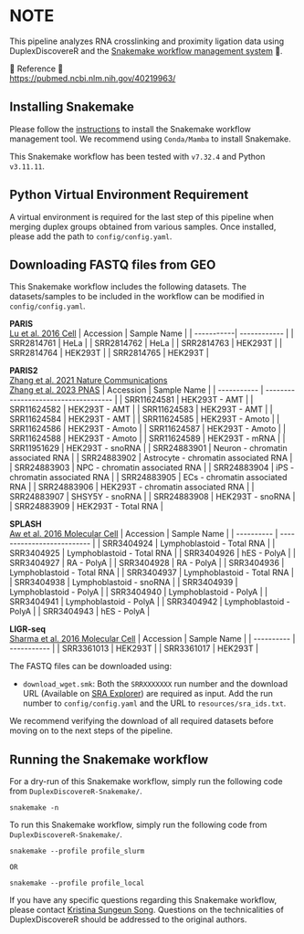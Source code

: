 # NOTE
This pipeline analyzes RNA crosslinking and proximity ligation data using DuplexDiscovereR and the [Snakemake workflow management system](https://snakemake.readthedocs.io/en/stable/) 🐍. 

🌟 Reference 🌟<br/>
https://pubmed.ncbi.nlm.nih.gov/40219963/

## Installing Snakemake
Please follow the [instructions](https://snakemake.readthedocs.io/en/stable/getting_started/installation.html) to install the Snakemake workflow management tool. We recommend using `Conda/Mamba` to install Snakemake.

This Snakemake workflow has been tested with `v7.32.4` and Python `v3.11.11`.

## Python Virtual Environment Requirement
A virtual environment is required for the last step of this pipeline when merging duplex groups obtained from various samples. Once installed, please add the path to `config/config.yaml`.

## Downloading FASTQ files from GEO
This Snakemake workflow includes the following datasets. The datasets/samples to be included in the workflow can be modified in `config/config.yaml`.

**PARIS**<br/>
[Lu et al. 2016 Cell](https://www.cell.com/fulltext/S0092867416304226#secsectitle0085)
| Accession  | Sample Name  |
| -----------| ------------ |
| SRR2814761 | HeLa         |
| SRR2814762 | HeLa         |
| SRR2814763 | HEK293T      |
| SRR2814764 | HEK293T      |
| SRR2814765 | HEK293T      |

**PARIS2**<br/>
[Zhang et al. 2021 Nature Communications](https://www.nature.com/articles/s41467-021-22552-y)<br/>
[Zhang et al. 2023 PNAS](https://pubmed.ncbi.nlm.nih.gov/37792516/)
| Accession   | Sample Name                          |
| ----------- | ------------------------------------ |
| SRR11624581 | HEK293T - AMT                        |
| SRR11624582 | HEK293T - AMT                        |
| SRR11624583 | HEK293T - AMT                        |
| SRR11624584 | HEK293T - AMT                        |
| SRR11624585 | HEK293T - Amoto                      |
| SRR11624586 | HEK293T - Amoto                      |
| SRR11624587 | HEK293T - Amoto                      |
| SRR11624588 | HEK293T - Amoto                      |
| SRR11624589 | HEK293T - mRNA                       |
| SRR11951629 | HEK293T - snoRNA                     |
| SRR24883901 | Neuron - chromatin associated RNA    |
| SRR24883902 | Astrocyte - chromatin associated RNA |
| SRR24883903 | NPC - chromatin associated RNA       |
| SRR24883904 | iPS - chromatin associated RNA       |
| SRR24883905 | ECs - chromatin associated RNA       |
| SRR24883906 | HEK293T - chromatin associated RNA   |
| SRR24883907 | SHSY5Y - snoRNA                      |
| SRR24883908 | HEK293T - snoRNA                     |
| SRR24883909 | HEK293T - Total RNA                  |

**SPLASH**<br/>
[Aw et al. 2016 Molecular Cell](https://www.sciencedirect.com/science/article/pii/S1097276516301046#:~:text=SPLASH%20Uncovers%20New%20rRNA%2DrRNA,intra%2D%20and%20intermolecular%20RNA%20interactions.)
| Accession  | Sample Name                |
| ---------- | -------------------------- |
| SRR3404924 | Lymphoblastoid - Total RNA |
| SRR3404925 | Lymphoblastoid - Total RNA |
| SRR3404926 | hES - PolyA                |
| SRR3404927 | RA - PolyA                 |
| SRR3404928 | RA - PolyA                 |
| SRR3404936 | Lymphoblastoid - Total RNA |
| SRR3404937 | Lymphoblastoid - Total RNA |
| SRR3404938 | Lymphoblastoid - snoRNA    |
| SRR3404939 | Lymphoblastoid - PolyA     |
| SRR3404940 | Lymphoblastoid - PolyA     |
| SRR3404941 | Lymphoblastoid - PolyA     |
| SRR3404942 | Lymphoblastoid - PolyA     |
| SRR3404943 | hES - PolyA                |

**LIGR-seq**<br/>
[Sharma et al. 2016 Molecular Cell](https://www.sciencedirect.com/science/article/pii/S109727651630106X?via%3Dihub)
| Accession  | Sample Name |
| ---------- | ----------- |
| SRR3361013 | HEK293T     |
| SRR3361017 | HEK293T     |

The FASTQ files can be downloaded using:
- `download_wget.smk`: Both the `SRRXXXXXXX` run number and the download URL (Available on [SRA Explorer](https://sra-explorer.info/#)) are required as input. Add the run number to `config/config.yaml` and the URL to `resources/sra_ids.txt`.

We recommend verifying the download of all required datasets before moving on to the next steps of the pipeline.

## Running the Snakemake workflow
For a dry-run of this Snakemake workflow, simply run the following code from `DuplexDiscovereR-Snakemake/`.
```
snakemake -n
```
To run this Snakemake workflow, simply run the following code from `DuplexDiscovereR-Snakemake/`.
```
snakemake --profile profile_slurm

OR

snakemake --profile profile_local
```

If you have any specific questions regarding this Snakemake workflow, please contact [Kristina Sungeun Song](mailto:kristina.song@usherbrooke.ca). Questions on the technicalities of DuplexDiscovereR should be addressed to the original authors.
